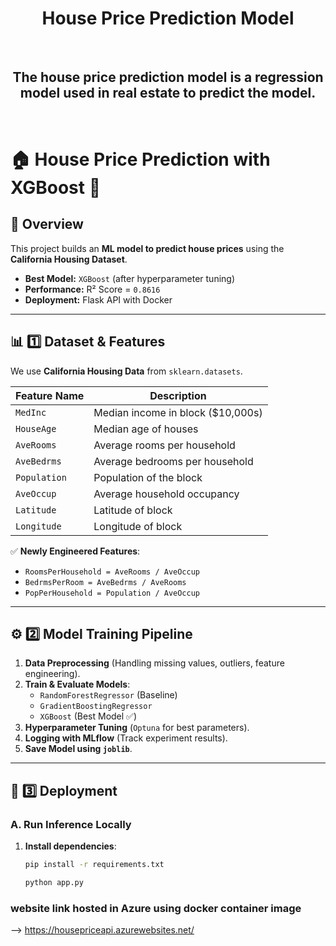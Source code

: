 <div align="center"> <h1>House Price Prediction Model</h1>
<br>
<h2>The house price prediction model is a regression model used in real estate to predict the model.</h2>
</div>

<br>

# 🏠 House Price Prediction with XGBoost 🚀  

## 📌 Overview  
This project builds an **ML model to predict house prices** using the **California Housing Dataset**.  
- **Best Model:** `XGBoost` (after hyperparameter tuning)  
- **Performance:** R² Score = `0.8616`
- **Deployment:** Flask API with Docker  

---

## 📊 1️⃣ Dataset & Features  
We use **California Housing Data** from `sklearn.datasets`.  

| Feature Name  | Description |
|--------------|------------|
| `MedInc`  | Median income in block ($10,000s) |
| `HouseAge` | Median age of houses |
| `AveRooms` | Average rooms per household |
| `AveBedrms` | Average bedrooms per household |
| `Population` | Population of the block |
| `AveOccup` | Average household occupancy |
| `Latitude` | Latitude of block |
| `Longitude` | Longitude of block |

✅ **Newly Engineered Features**:  
- `RoomsPerHousehold = AveRooms / AveOccup`  
- `BedrmsPerRoom = AveBedrms / AveRooms`  
- `PopPerHousehold = Population / AveOccup`  

---

## ⚙️ 2️⃣ Model Training Pipeline  
1. **Data Preprocessing** (Handling missing values, outliers, feature engineering).  
2. **Train & Evaluate Models**:  
   - `RandomForestRegressor` (Baseline)  
   - `GradientBoostingRegressor`  
   - `XGBoost` (Best Model ✅)  
3. **Hyperparameter Tuning** (`Optuna` for best parameters).  
4. **Logging with MLflow** (Track experiment results).  
5. **Save Model using `joblib`**.  

---

## 🚀 3️⃣ Deployment  
### **A. Run Inference Locally**  
1. **Install dependencies**:  
   ```bash
   pip install -r requirements.txt

   python app.py
   ```

### website link hosted in Azure using docker container image
--> https://housepriceapi.azurewebsites.net/